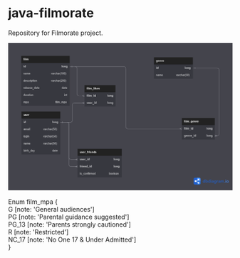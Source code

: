 # java-filmorate
Repository for Filmorate project.
  
<img src="db_scheme.png">

Enum film_mpa {  
  G [note: 'General audiences']  
  PG [note: 'Parental guidance suggested']  
  PG_13 [note: 'Parents strongly cautioned']  
  R [note: 'Restricted']  
  NC_17 [note: 'No One 17 & Under Admitted']  
}